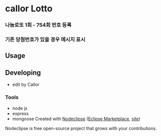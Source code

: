 # callor Lotto

### 나눔로또 1회 - 754회 번호 등록
### 기존 당첨번호가 있을 경우 메시지 표시

## Usage



## Developing

* edit by Callor

### Tools

* node js
* express
* mongoose
Created with [Nodeclipse](https://github.com/Nodeclipse/nodeclipse-1)
 ([Eclipse Marketplace](http://marketplace.eclipse.org/content/nodeclipse), [site](http://www.nodeclipse.org))   

Nodeclipse is free open-source project that grows with your contributions.

